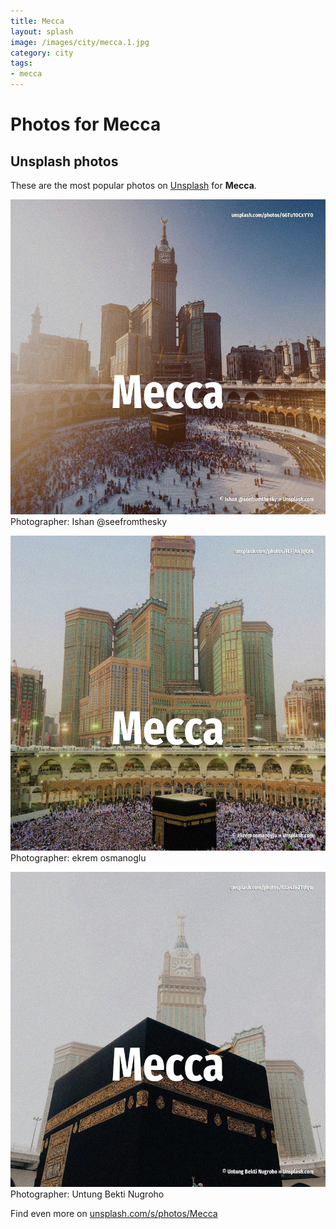 ```yaml
---
title: Mecca
layout: splash
image: /images/city/mecca.1.jpg
category: city
tags:
- mecca
---
```

# Photos for Mecca
 
## Unsplash photos
These are the most popular photos on [Unsplash](https://unsplash.com) for **Mecca**.
 
![Mecca](/images/city/mecca.1.jpg)
Photographer:  Ishan @seefromthesky
 
![Mecca](/images/city/mecca.2.jpg)
Photographer:  ekrem osmanoglu
 
![Mecca](/images/city/mecca.3.jpg)
Photographer:  Untung Bekti Nugroho
 
Find even more on [unsplash.com/s/photos/Mecca](https://unsplash.com/s/photos/Mecca)
 
